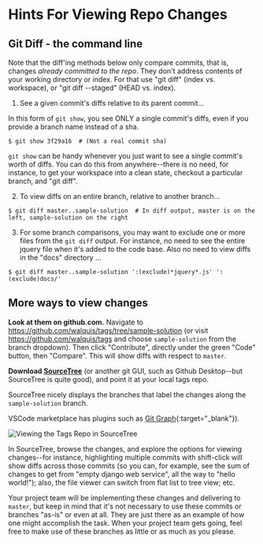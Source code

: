 
# Hints For Viewing Repo Changes

## Git Diff - the command line
Note that the diff'ing methods below only compare commits, that is, changes *already committed to the repo*.  They don't address contents of your working directory or index.  For that use "git diff" (index vs. workspace), or "git diff --staged" (HEAD vs. index).
1. See a given commit's diffs relative to its parent commit...

In this form of `git show`, you see ONLY a single commit's diffs, even if you provide a branch name instead of a sha.
```
$ git show 3f29a16  # (Not a real commit sha)
```
`git show` can be handy whenever you just want to see a single commit's worth of diffs.  You can do this from anywhere--there is no need, for instance, to get your workspace into a clean state, checkout a particular branch, and "git diff".

2. To view diffs on an entire branch, relative to another branch...
```
$ git diff master..sample-solution  # In diff output, master is on the left, sample-solution on the right
```
3. For some branch comparisons, you may want to exclude one or more files from the `git diff` output. For instance, no need to see the entire jquery file when it's added to the code base. Also no need to view diffs in the "docs" directory ...
```
$ git diff master..sample-solution ':(exclude)*jquery*.js' ':(exclude)docs/'
```

## More ways to view changes
**Look at them on github.com.** Navigate to https://github.com/walquis/tags/tree/sample-solution (or visit https://github.com/walquis/tags and choose `sample-solution` from the branch dropdown).  Then click "Contribute", directly under the green "Code" button, then "Compare".  This will show diffs with respect to `master`.

**Download [SourceTree](https://www.sourcetreeapp.com)** (or another git GUI, such as Github Desktop--but SourceTree is quite good), and point it at your local tags repo.

SourceTree nicely displays the branches that label the changes along the `sample-solution` branch.

VSCode marketplace has plugins such as [Git Graph](https://marketplace.visualstudio.com/items?itemName=mhutchie.git-graph){:target="_blank"}).

![Viewing the Tags Repo in SourceTree](/docs/images/tags-repo-in-sourcetree.png)

In SourceTree, browse the changes, and explore the options for viewing changes--for instance, highlighting multiple commits with shift-click will show diffs across those commits (so you can, for example, see the sum of changes to get from "empty django web service", all the way to "hello world!"); also, the file viewer can switch from flat list to tree view; etc.

Your project team will be implementing these changes and delivering to `master`, but keep in mind that it's not necessary to use these commits or branches "as-is" or even at all.  They are just there as an example of how one might accomplish the task.  When your project team gets going, feel free to make use of these branches as little or as much as you please.

